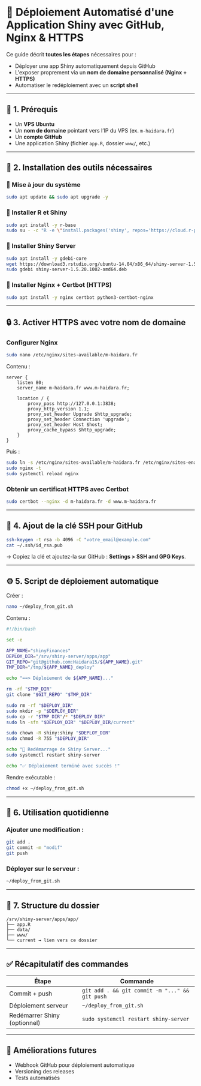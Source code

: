 
# 🚀 Déploiement Automatisé d'une Application Shiny avec GitHub, Nginx & HTTPS

Ce guide décrit **toutes les étapes** nécessaires pour :

- Déployer une app Shiny automatiquement depuis GitHub
- L'exposer proprement via un **nom de domaine personnalisé (Nginx + HTTPS)**
- Automatiser le redéploiement avec un **script shell**

---

## 🧰 1. Prérequis

- Un **VPS Ubuntu**
- Un **nom de domaine** pointant vers l’IP du VPS (ex. `m-haidara.fr`)
- Un **compte GitHub**
- Une application Shiny (fichier `app.R`, dossier `www/`, etc.)

---

## 🧱 2. Installation des outils nécessaires

### 🔹 Mise à jour du système
```bash
sudo apt update && sudo apt upgrade -y
```

### 🔹 Installer R et Shiny
```bash
sudo apt install -y r-base
sudo su - -c "R -e \"install.packages('shiny', repos='https://cloud.r-project.org/')\""
```

### 🔹 Installer Shiny Server
```bash
sudo apt install -y gdebi-core
wget https://download3.rstudio.org/ubuntu-14.04/x86_64/shiny-server-1.5.20.1002-amd64.deb
sudo gdebi shiny-server-1.5.20.1002-amd64.deb
```

### 🔹 Installer Nginx + Certbot (HTTPS)
```bash
sudo apt install -y nginx certbot python3-certbot-nginx
```

---

## 🔒 3. Activer HTTPS avec votre nom de domaine

### Configurer Nginx
```bash
sudo nano /etc/nginx/sites-available/m-haidara.fr
```
Contenu :
```nginx
server {
    listen 80;
    server_name m-haidara.fr www.m-haidara.fr;

    location / {
        proxy_pass http://127.0.0.1:3838;
        proxy_http_version 1.1;
        proxy_set_header Upgrade $http_upgrade;
        proxy_set_header Connection 'upgrade';
        proxy_set_header Host $host;
        proxy_cache_bypass $http_upgrade;
    }
}
```
Puis :
```bash
sudo ln -s /etc/nginx/sites-available/m-haidara.fr /etc/nginx/sites-enabled/
sudo nginx -t
sudo systemctl reload nginx
```

### Obtenir un certificat HTTPS avec Certbot
```bash
sudo certbot --nginx -d m-haidara.fr -d www.m-haidara.fr
```

---

## 🔐 4. Ajout de la clé SSH pour GitHub

```bash
ssh-keygen -t rsa -b 4096 -C "votre_email@example.com"
cat ~/.ssh/id_rsa.pub
```
→ Copiez la clé et ajoutez-la sur GitHub : **Settings > SSH and GPG Keys**.

---

## ⚙️ 5. Script de déploiement automatique

Créer :
```bash
nano ~/deploy_from_git.sh
```

Contenu :
```bash
#!/bin/bash

set -e

APP_NAME="shinyFinances"
DEPLOY_DIR="/srv/shiny-server/apps/app"
GIT_REPO="git@github.com:Haidara15/${APP_NAME}.git"
TMP_DIR="/tmp/${APP_NAME}_deploy"

echo "==> Déploiement de ${APP_NAME}..."

rm -rf "$TMP_DIR"
git clone "$GIT_REPO" "$TMP_DIR"

sudo rm -rf "$DEPLOY_DIR"
sudo mkdir -p "$DEPLOY_DIR"
sudo cp -r "$TMP_DIR"/* "$DEPLOY_DIR"
sudo ln -sfn "$DEPLOY_DIR" "$DEPLOY_DIR/current"

sudo chown -R shiny:shiny "$DEPLOY_DIR"
sudo chmod -R 755 "$DEPLOY_DIR"

echo "🔄 Redémarrage de Shiny Server..."
sudo systemctl restart shiny-server

echo "✅ Déploiement terminé avec succès !"
```

Rendre exécutable :
```bash
chmod +x ~/deploy_from_git.sh
```

---

## 🧪 6. Utilisation quotidienne

### Ajouter une modification :
```bash
git add .
git commit -m "modif"
git push
```

### Déployer sur le serveur :
```bash
~/deploy_from_git.sh
```

---

## 📂 7. Structure du dossier

```
/srv/shiny-server/apps/app/
├── app.R
├── data/
├── www/
└── current → lien vers ce dossier
```

---

## ✅ Récapitulatif des commandes

| Étape | Commande |
|-------|----------|
| Commit + push | `git add . && git commit -m "..." && git push` |
| Déploiement serveur | `~/deploy_from_git.sh` |
| Redémarrer Shiny (optionnel) | `sudo systemctl restart shiny-server` |

---

## 🔁 Améliorations futures

- Webhook GitHub pour déploiement automatique
- Versioning des releases
- Tests automatisés

